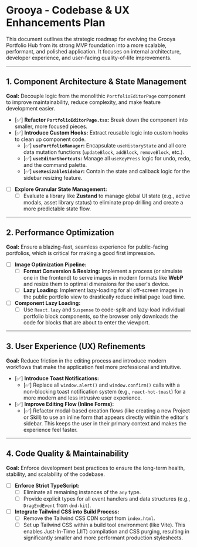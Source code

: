 # Grooya - Codebase & UX Enhancements Plan

This document outlines the strategic roadmap for evolving the Grooya Portfolio Hub from its strong MVP foundation into a more scalable, performant, and polished application. It focuses on internal architecture, developer experience, and user-facing quality-of-life improvements.

---

## 1. Component Architecture & State Management

**Goal:** Decouple logic from the monolithic `PortfolioEditorPage` component to improve maintainability, reduce complexity, and make feature development easier.

- [✅] **Refactor `PortfolioEditorPage.tsx`:** Break down the component into smaller, more focused pieces.
- [✅] **Introduce Custom Hooks:** Extract reusable logic into custom hooks to clean up component code.
    - [✅] **`usePortfolioManager`:** Encapsulate `useHistoryState` and all core data mutation functions (`updateBlock`, `addBlock`, `removeBlock`, etc.).
    - [✅] **`useEditorShortcuts`:** Manage all `useKeyPress` logic for undo, redo, and the command palette.
    - [✅] **`useResizableSidebar`:** Contain the state and callback logic for the sidebar resizing feature.
- [ ] **Explore Granular State Management:**
    - [ ] Evaluate a library like **Zustand** to manage global UI state (e.g., active modals, asset library status) to eliminate prop drilling and create a more predictable state flow.

---

## 2. Performance Optimization

**Goal:** Ensure a blazing-fast, seamless experience for public-facing portfolios, which is critical for making a good first impression.

- [ ] **Image Optimization Pipeline:**
    - [ ] **Format Conversion & Resizing:** Implement a process (or simulate one in the frontend) to serve images in modern formats like **WebP** and resize them to optimal dimensions for the user's device.
    - [ ] **Lazy Loading:** Implement lazy-loading for all off-screen images in the public portfolio view to drastically reduce initial page load time.
- [ ] **Component Lazy Loading:**
    - [ ] Use `React.lazy` and `Suspense` to code-split and lazy-load individual portfolio block components, so the browser only downloads the code for blocks that are about to enter the viewport.

---

## 3. User Experience (UX) Refinements

**Goal:** Reduce friction in the editing process and introduce modern workflows that make the application feel more professional and intuitive.

- [✅] **Introduce Toast Notifications:**
    - [✅] Replace all `window.alert()` and `window.confirm()` calls with a non-blocking toast notification system (e.g., `react-hot-toast`) for a more modern and less intrusive user experience.
- [✅] **Improve Editing Flow (Inline Forms):**
    - [✅] Refactor modal-based creation flows (like creating a new Project or Skill) to use an inline form that appears directly within the editor's sidebar. This keeps the user in their primary context and makes the experience feel faster.

---

## 4. Code Quality & Maintainability

**Goal:** Enforce development best practices to ensure the long-term health, stability, and scalability of the codebase.

- [ ] **Enforce Strict TypeScript:**
    - [ ] Eliminate all remaining instances of the `any` type.
    - [ ] Provide explicit types for all event handlers and data structures (e.g., `DragEndEvent` from `dnd-kit`).
- [ ] **Integrate Tailwind CSS into Build Process:**
    - [ ] Remove the Tailwind CSS CDN script from `index.html`.
    - [ ] Set up Tailwind CSS within a build tool environment (like Vite). This enables Just-In-Time (JIT) compilation and CSS purging, resulting in significantly smaller and more performant production stylesheets.